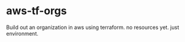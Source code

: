 # aws-tf-orgs
Build out an organization in aws using terraform. no resources yet. just environment.
